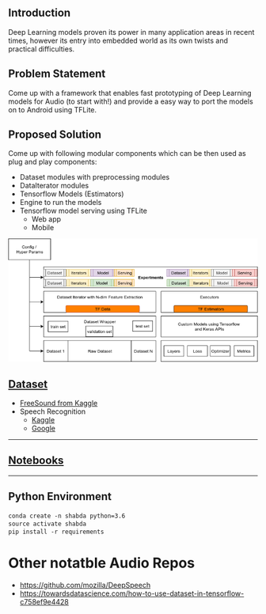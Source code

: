 ## Introduction

Deep Learning models proven its power in many application areas in recent times, however its entry into embedded world 
as its own twists and practical difficulties. 

## Problem Statement

Come up with a framework that enables fast prototyping of Deep Learning models for Audio (to start with!) and provide a 
easy way to port the models on to Android using TFLite.  
 
## Proposed Solution

Come up with following modular components which can be then used as plug and play components:
 - Dataset modules with preprocessing modules
 - DataIterator modules
 - Tensorflow Models (Estimators)
 - Engine to run the models
 - Tensorflow model serving using TFLite
    - Web app
    - Mobile

![](docs/images/shabda_stack.png)

## [Dataset](data)
- [FreeSound from Kaggle](https://www.kaggle.com/c/freesound-audio-tagging)
- Speech Recognition
    - [Kaggle](https://www.kaggle.com/c/tensorflow-speech-recognition-challenge)
    - [Google](https://www.tensorflow.org/tutorials/sequences/audio_recognition)
    

-----------------------------------------------------------------------------------------------------------------------

## [Notebooks](notebooks)

-----------------------------------------------------------------------------------------------------------------------


## Python Environment

```
conda create -n shabda python=3.6 
source activate shabda
pip install -r requirements

```




# Other notatble Audio Repos
- https://github.com/mozilla/DeepSpeech
- https://towardsdatascience.com/how-to-use-dataset-in-tensorflow-c758ef9e4428
